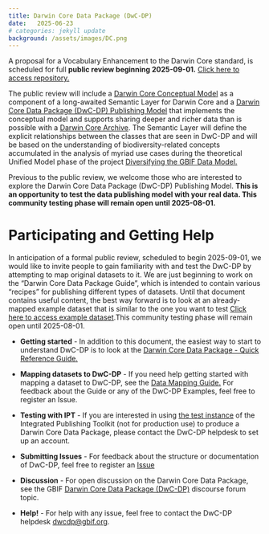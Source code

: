 ```yaml
---
title: Darwin Core Data Package (DwC-DP)
date:   2025-06-23
# categories: jekyll update
background: /assets/images/DC.png
---
```


A proposal for a Vocabulary Enhancement to the Darwin Core standard,  is scheduled for full **public review beginning 2025-09-01.**
[Click here to access repository.](https://gbif.github.io/dwc-dp/)

The public review will include a [Darwin Core Conceptual Model](https://gbif.github.io/dwc-dp/#darwin-core-conceptual-model) as a component of a long-awaited Semantic Layer for Darwin Core and a [Darwin Core Data Package (DwC-DP) Publishing Model](https://gbif.github.io/dwc-dp/#darwin-core-data-package-dwc-dp-publishing-model) that implements the conceptual model and supports sharing deeper and richer data than is possible with a [Darwin Core Archive](https://ipt.gbif.org/manual/en/ipt/latest/dwca-guide). The Semantic Layer will define the explicit relationships between the classes that are seen in DwC-DP and will be based on the understanding of biodiversity-related concepts accumulated in the analysis of myriad use cases during the theoretical Unified Model phase of the project [Diversifying the GBIF Data Model.](https://www.gbif.org/new-data-model)

Previous to the public review, we welcome those who are interested to explore the Darwin Core Data Package (DwC-DP) Publishing Model. **This is an opportunity to test the data publishing model with your real data. This community testing phase will remain open until 2025-08-01.**

# Participating and Getting Help #

In anticipation of a formal public review, scheduled to begin 2025-09-01, we would like to invite people to gain familiarity with and test the DwC-DP by attempting to map original datasets to it. We are just beginning to work on the “Darwin Core Data Package Guide”, which is intended to contain various “recipes” for publishing different types of datasets. Until that document contains useful content, the best way forward is to look at an already-mapped example dataset that is similar to the one you want to test [Click here to access example dataset](gbif/dwc-dp-examples).This community testing phase will remain open until 2025-08-01.

- **Getting started** - In addition to this document, the easiest way to start to understand DwC-DP is to look at the [Darwin Core Data Package - Quick Reference Guide.](https://gbif.github.io/dwc-dp/qrg/index.html)

- **Mapping datasets to DwC-DP** - If you need help getting started with mapping a dataset to DwC-DP, see the [Data Mapping Guide.](https://gbif.github.io/dwc-dp-examples/data-mapping-guide.html) For feedback about the Guide or any of the DwC-DP Examples, feel free to register an Issue.

- **Testing with IPT** - If you are interested in using [the test instance](https://dwcdp-ipt.gbif-test.org/) of the Integrated Publishing Toolkit (not for production use) to produce a Darwin Core Data Package, please contact the DwC-DP helpdesk to set up an account.

- **Submitting Issues** - For feedback about the structure or documentation of DwC-DP, feel free to register an [Issue](https://github.com/gbif/dwc-dp/issues)

- **Discussion** - For open discussion on the Darwin Core Data Package, see the GBIF [Darwin Core Data Package (DwC-DP)](https://discourse.gbif.org/t/darwin-core-data-package-dwc-dp/5937) discourse forum topic.

- **Help!** - For help with any issue, feel free to contact the DwC-DP helpdesk dwcdp@gbif.org.




